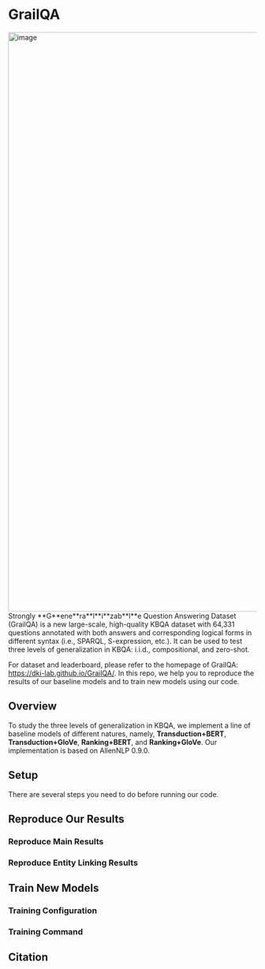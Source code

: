 # GrailQA
<img width="1175" alt="image" src="https://user-images.githubusercontent.com/15921425/110228546-f2193380-7ecf-11eb-8cbd-c5097a064ee4.png">
Strongly **G**ene**ra**l**i**zab**l**e Question Answering Dataset (GrailQA) is a new large-scale, high-quality KBQA dataset with 64,331 questions annotated with both answers and corresponding logical forms in different syntax (i.e., SPARQL, S-expression, etc.). It can be used to test three levels of generalization in KBQA: i.i.d., compositional, and zero-shot.

For dataset and leaderboard, please refer to the homepage of GrailQA: https://dki-lab.github.io/GrailQA/. In this repo, we help you to reproduce the results of our baseline models and to train new models using our code.

## Overview
To study the three levels of generalization in KBQA, we implement a line of baseline models of different natures, namely, **Transduction+BERT**, **Transduction+GloVe**, **Ranking+BERT**, and **Ranking+GloVe**. Our implementation is based on AllenNLP 0.9.0. 

## Setup
There are several steps you need to do before running our code.


## Reproduce Our Results
### Reproduce Main Results
### Reproduce Entity Linking Results


## Train New Models
### Training Configuration
### Training Command

## Citation
